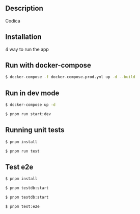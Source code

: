 ## Description

Codica

## Installation

4 way to run the app

## Run with docker-compose

```bash
$ docker-compose -f docker-compose.prod.yml up -d --build
```

## Run in dev mode

```bash
$ docker-compose up -d
```

```bash
$ pnpm run start:dev
```

## Running unit tests

```bash
$ pnpm install
```

```bash
$ pnpm run test
```

## Test e2e

```bash
$ pnpm install
```

```bash
$ pnpm testdb:start
```

```bash
$ pnpm testdb:start
```

```bash
$ pnpm test:e2e
```
